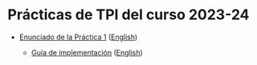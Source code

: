 # Prácticas de TPI del curso 2023-24

- [Enunciado de la Práctica 1](./enunciados/practica1/practica1.md) ([English](./enunciados/practica1/assignment1.md))
    
    - [Guía de implementación](./enunciados/practica1/GuiaImplementacion.md) ([English](./enunciados/practica1/ImplementationGuide.md))